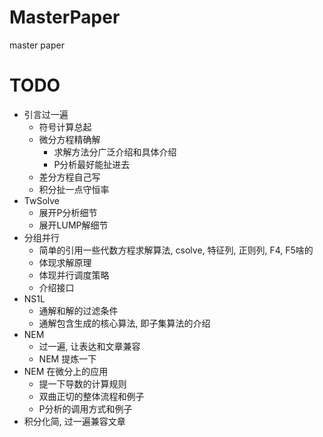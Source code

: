 # MasterPaper
master paper

# TODO
+ 引言过一遍
    + 符号计算总起
    + 微分方程精确解
        + 求解方法分广泛介绍和具体介绍
        + P分析最好能扯进去 
    + 差分方程自己写
    + 积分扯一点守恒率
+ TwSolve
    + 展开P分析细节
    + 展开LUMP解细节
+ 分组并行
    + 简单的引用一些代数方程求解算法, csolve, 特征列, 正则列, F4, F5啥的
    + 体现求解原理    
    + 体现并行调度策略
    + 介绍接口
+ NS1L
    + 通解和解的过滤条件
    + 通解包含生成的核心算法, 即子集算法的介绍
+ NEM
    + 过一遍, 让表达和文章兼容
    + NEM 提炼一下 
+ NEM 在微分上的应用
    + 提一下导数的计算规则
    + 双曲正切的整体流程和例子
    + P分析的调用方式和例子
+ 积分化简, 过一遍兼容文章
